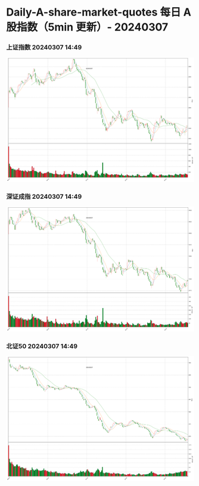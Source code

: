 
# Daily-A-share-market-quotes 每日 A 股指数（5min 更新）- 20240307

### 上证指数 20240307 14:49
![](./fig/2024/3/20240307-sh000001.png)

### 深证成指 20240307 14:49
![](./fig/2024/3/20240307-sz399001.png)

### 北证50 20240307 14:49
![](./fig/2024/3/20240307-bj899050.png)
